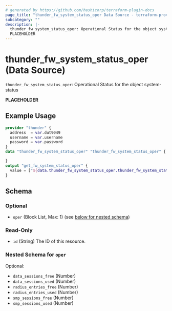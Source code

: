 ```yaml
---
# generated by https://github.com/hashicorp/terraform-plugin-docs
page_title: "thunder_fw_system_status_oper Data Source - terraform-provider-thunder"
subcategory: ""
description: |-
  thunder_fw_system_status_oper: Operational Status for the object system-status
  PLACEHOLDER
---
```


# thunder_fw_system_status_oper (Data Source)

`thunder_fw_system_status_oper`: Operational Status for the object system-status

__PLACEHOLDER__

## Example Usage

```terraform
provider "thunder" {
  address  = var.dut9049
  username = var.username
  password = var.password
}
data "thunder_fw_system_status_oper" "thunder_fw_system_status_oper" {

}
output "get_fw_system_status_oper" {
  value = ["${data.thunder_fw_system_status_oper.thunder_fw_system_status_oper}"]
}
```

<!-- schema generated by tfplugindocs -->
## Schema

### Optional

- `oper` (Block List, Max: 1) (see [below for nested schema](#nestedblock--oper))

### Read-Only

- `id` (String) The ID of this resource.

<a id="nestedblock--oper"></a>
### Nested Schema for `oper`

Optional:

- `data_sessions_free` (Number)
- `data_sessions_used` (Number)
- `radius_entries_free` (Number)
- `radius_entries_used` (Number)
- `smp_sessions_free` (Number)
- `smp_sessions_used` (Number)



